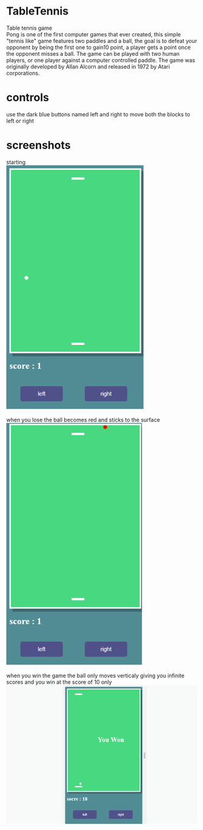 # TableTennis
Table tennis game<br/>
Pong is one of the first computer games that ever created, 
this simple "tennis like" game features two paddles and a ball,
the goal is to defeat your opponent by being the first one to gain10 point,
a player gets a point once the opponent misses a ball. The game can be played with 
two human players, or one player against a computer controlled paddle. The game was 
originally developed by Allan Alcorn and released in 1972 by Atari corporations.
# controls
use the dark blue buttons named left and right to move both the blocks to left or right
# screenshots
starting <br/>
![](1.png)<br/><br/>
when you lose the ball becomes red and sticks to the surface<br/>
![](2.png)<br/><br/>
when you win the game the ball only moves verticaly giving you infinite scores and you win at the score of 10 only<br/>
![](3.png)<br/>

